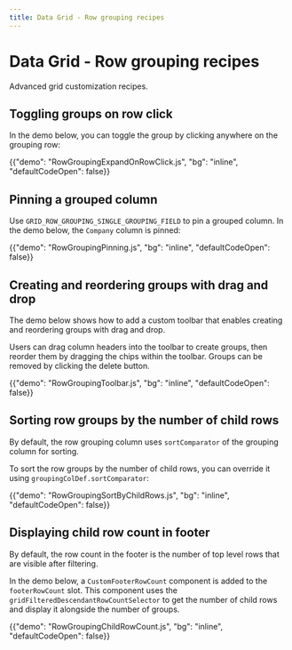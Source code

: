 ```yaml
---
title: Data Grid - Row grouping recipes
---
```


# Data Grid - Row grouping recipes [<span class="plan-premium"></span>](/x/introduction/licensing/#premium-plan 'Premium plan')

<p class="description">Advanced grid customization recipes.</p>

## Toggling groups on row click

In the demo below, you can toggle the group by clicking anywhere on the grouping row:

{{"demo": "RowGroupingExpandOnRowClick.js", "bg": "inline", "defaultCodeOpen": false}}

## Pinning a grouped column

Use `GRID_ROW_GROUPING_SINGLE_GROUPING_FIELD` to pin a grouped column. In the demo below, the `Company` column is pinned:

{{"demo": "RowGroupingPinning.js", "bg": "inline", "defaultCodeOpen": false}}

## Creating and reordering groups with drag and drop

The demo below shows how to add a custom toolbar that enables creating and reordering groups with drag and drop.

Users can drag column headers into the toolbar to create groups, then reorder them by dragging the chips within the toolbar. Groups can be removed by clicking the delete button.

{{"demo": "RowGroupingToolbar.js", "bg": "inline", "defaultCodeOpen": false}}

## Sorting row groups by the number of child rows

By default, the row grouping column uses `sortComparator` of the grouping column for sorting.

To sort the row groups by the number of child rows, you can override it using `groupingColDef.sortComparator`:

{{"demo": "RowGroupingSortByChildRows.js", "bg": "inline", "defaultCodeOpen": false}}

## Displaying child row count in footer

By default, the row count in the footer is the number of top level rows that are visible after filtering.

In the demo below, a `CustomFooterRowCount` component is added to the `footerRowCount` slot. This component uses the `gridFilteredDescendantRowCountSelector` to get the number of child rows and display it alongside the number of groups.

{{"demo": "RowGroupingChildRowCount.js", "bg": "inline", "defaultCodeOpen": false}}
